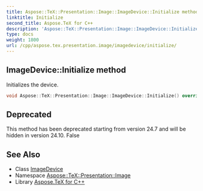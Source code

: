 ```yaml
---
title: Aspose::TeX::Presentation::Image::ImageDevice::Initialize method
linktitle: Initialize
second_title: Aspose.TeX for C++
description: 'Aspose::TeX::Presentation::Image::ImageDevice::Initialize method. Initializes the device in C++.'
type: docs
weight: 1800
url: /cpp/aspose.tex.presentation.image/imagedevice/initialize/
---
```

## ImageDevice::Initialize method


Initializes the device.

```cpp
void Aspose::TeX::Presentation::Image::ImageDevice::Initialize() override
```


## Deprecated
This method has been deprecated starting from version 24.7 and will be hidden in version 24.10. False 

## See Also

* Class [ImageDevice](../)
* Namespace [Aspose::TeX::Presentation::Image](../../)
* Library [Aspose.TeX for C++](../../../)
